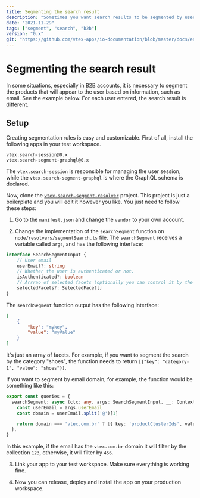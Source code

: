```yaml
---
title: Segmenting the search result
description: "Sometimes you want search results to be segmented by user information, like email, for example. This guide will help you with that."
date: "2021-11-29"
tags: ["segment", "search", "b2b"]
version: "0.x"
git: "https://github.com/vtex-apps/io-documentation/blob/master/docs/en/Recipes/store-management/segmenting-the-search-result.md"
---
```


# Segmenting the search result

In some situations, especially in B2B accounts, it is necessary to segment the products that will appear to the user based on information, such as email.
See the example below. For each user entered, the search result is different.

## Setup
Creating segmentation rules is easy and customizable. First of all, install the following apps in your test workspace.
```
vtex.search-session@0.x
vtex.search-segment-graphql@0.x
```
The `vtex.search-session` is responsible for managing the user session, while the `vtex.search-segment-graphql` is where the GraphQL schema is declared.

Now, clone the [`vtex.search-segment-resolver`](https://github.com/vtex-apps/search-segment-resolver) project. This project is just a boilerplate and you will edit it however you like. You just need to follow these steps:

1. Go to the `manifest.json` and change the `vendor` to your own account.

2. Change the implementation of the `searchSegment` function on `node/resolvers/segmentSearch.ts` file. The `searchSegment` receives a variable called `args`, and has the following interface:

```ts
interface SearchSegmentInput {
    // User email
    userEmail?: string
    // Whether the user is authenticated or not.
    isAuthenticated?: boolean
    // Arrrao of selected facets (optionally you can control it by the session itself)
    selectedFacets?: SelectedFacet[]
}
```

The `searchSegment` function output has the following interface:

```json
[
    {
        "key": "mykey",
        "value": "myValue"
    }
]
```

It's just an array of facets. For example, if you want to segment the search by the category "shoes", the function needs to return `[{"key": "category-1", "value": "shoes"}]`.

If you want to segment by email domain, for example, the function would be something like this:

```ts
export const queries = {
  searchSegment: async (ctx: any, args: SearchSegmentInput, __: Context) => {
    const userEmail = args.userEmail
    const domain = userEmail.split('@')[1]

    return domain === 'vtex.com.br' ? [{ key: 'productClusterIds', value: '123' }] : [{ key: 'productClusterIds', value: '456' }]
  },
}
```
In this example, if the email has the `vtex.com.br` domain it will filter by the collection `123`, otherwise, it will filter by `456`.

3. Link your app to your test workspace. Make sure everything is working fine.

4. Now you can release, deploy and install the app on your production workspace.

